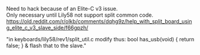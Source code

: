 Need to hack because of an Elite-C v3 issue.  
Only necessary until Lily58 not support split common code. 
https://old.reddit.com/r/olkb/comments/dqhg9z/help_with_split_board_using_elite_c_v3_slave_side/f66gpzh/

"in keyboards/lily58/rev1/split_util.c modify thus: bool has_usb(void) { return false; } & flash that to the slave."
